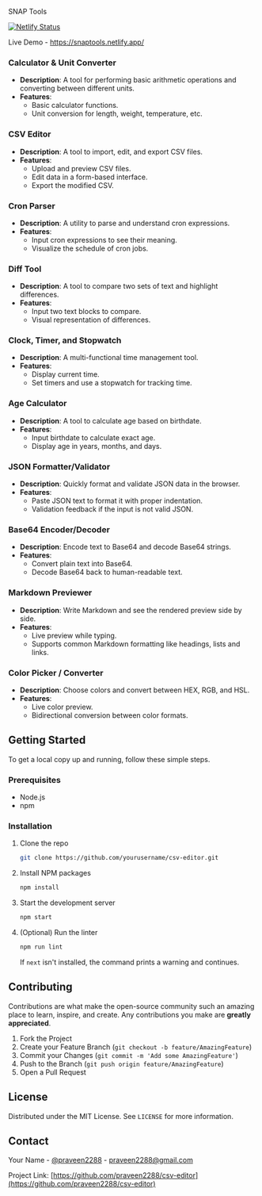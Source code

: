 SNAP Tools

[![Netlify Status](https://api.netlify.com/api/v1/badges/bd1aa4ba-37ca-4d66-bfd4-245ed34b2df1/deploy-status)](https://app.netlify.com/sites/snaptools/deploys)

Live Demo - https://snaptools.netlify.app/

### Calculator & Unit Converter
- **Description**: A tool for performing basic arithmetic operations and converting between different units.
- **Features**:
  - Basic calculator functions.
  - Unit conversion for length, weight, temperature, etc.

### CSV Editor
- **Description**: A tool to import, edit, and export CSV files.
- **Features**:
  - Upload and preview CSV files.
  - Edit data in a form-based interface.
  - Export the modified CSV.

### Cron Parser
- **Description**: A utility to parse and understand cron expressions.
- **Features**:
  - Input cron expressions to see their meaning.
  - Visualize the schedule of cron jobs.

### Diff Tool
- **Description**: A tool to compare two sets of text and highlight differences.
- **Features**:
  - Input two text blocks to compare.
  - Visual representation of differences.

### Clock, Timer, and Stopwatch
- **Description**: A multi-functional time management tool.
- **Features**:
  - Display current time.
  - Set timers and use a stopwatch for tracking time.

### Age Calculator
- **Description**: A tool to calculate age based on birthdate.
- **Features**:
  - Input birthdate to calculate exact age.
  - Display age in years, months, and days.

### JSON Formatter/Validator
- **Description**: Quickly format and validate JSON data in the browser.
- **Features**:
  - Paste JSON text to format it with proper indentation.
  - Validation feedback if the input is not valid JSON.

### Base64 Encoder/Decoder
- **Description**: Encode text to Base64 and decode Base64 strings.
- **Features**:
  - Convert plain text into Base64.
  - Decode Base64 back to human-readable text.

### Markdown Previewer
- **Description**: Write Markdown and see the rendered preview side by side.
- **Features**:
  - Live preview while typing.
  - Supports common Markdown formatting like headings, lists and links.

### Color Picker / Converter
- **Description**: Choose colors and convert between HEX, RGB, and HSL.
- **Features**:
  - Live color preview.
  - Bidirectional conversion between color formats.

## Getting Started

To get a local copy up and running, follow these simple steps.

### Prerequisites

- Node.js
- npm

### Installation

1. Clone the repo
   ```sh
   git clone https://github.com/yourusername/csv-editor.git
   ```
2. Install NPM packages
   ```sh
   npm install
   ```
3. Start the development server
   ```sh
   npm start
   ```
4. (Optional) Run the linter
   ```sh
   npm run lint
   ```
   If `next` isn't installed, the command prints a warning and continues.

## Contributing

Contributions are what make the open-source community such an amazing place to learn, inspire, and create. Any contributions you make are **greatly appreciated**.

1. Fork the Project
2. Create your Feature Branch (`git checkout -b feature/AmazingFeature`)
3. Commit your Changes (`git commit -m 'Add some AmazingFeature'`)
4. Push to the Branch (`git push origin feature/AmazingFeature`)
5. Open a Pull Request

## License

Distributed under the MIT License. See `LICENSE` for more information.

## Contact

Your Name - [@praveen2288](https://twitter.com/praveen2288) - praveen2288@gmail.com

Project Link: [https://github.com/praveen2288/csv-editor](https://github.com/praveen2288/csv-editor)